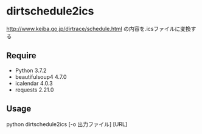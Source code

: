 # dirtschedule2ics
http://www.keiba.go.jp/dirtrace/schedule.html の内容を.icsファイルに変換する
## Require
* Python 3.7.2
* beautifulsoup4 4.7.0
* icalendar 4.0.3
* requests 2.21.0
## Usage
python dirtschedule2ics [-o 出力ファイル] [URL]
